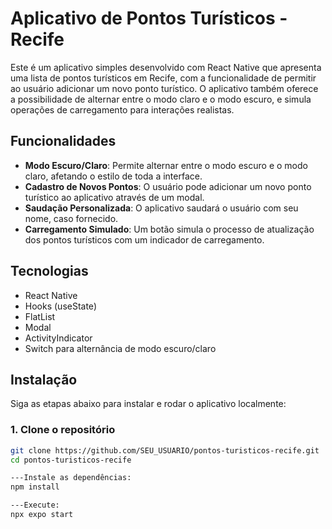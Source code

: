 # Aplicativo de Pontos Turísticos - Recife

Este é um aplicativo simples desenvolvido com React Native que apresenta uma lista de pontos turísticos em Recife, com a funcionalidade de permitir ao usuário adicionar um novo ponto turístico. O aplicativo também oferece a possibilidade de alternar entre o modo claro e o modo escuro, e simula operações de carregamento para interações realistas.

## Funcionalidades

- **Modo Escuro/Claro**: Permite alternar entre o modo escuro e o modo claro, afetando o estilo de toda a interface.
- **Cadastro de Novos Pontos**: O usuário pode adicionar um novo ponto turístico ao aplicativo através de um modal.
- **Saudação Personalizada**: O aplicativo saudará o usuário com seu nome, caso fornecido.
- **Carregamento Simulado**: Um botão simula o processo de atualização dos pontos turísticos com um indicador de carregamento.

## Tecnologias

- React Native
- Hooks (useState)
- FlatList
- Modal
- ActivityIndicator
- Switch para alternância de modo escuro/claro

## Instalação

Siga as etapas abaixo para instalar e rodar o aplicativo localmente:

### 1. Clone o repositório

```bash
git clone https://github.com/SEU_USUARIO/pontos-turisticos-recife.git
cd pontos-turisticos-recife

---Instale as dependências:
npm install

---Execute:
npx expo start
